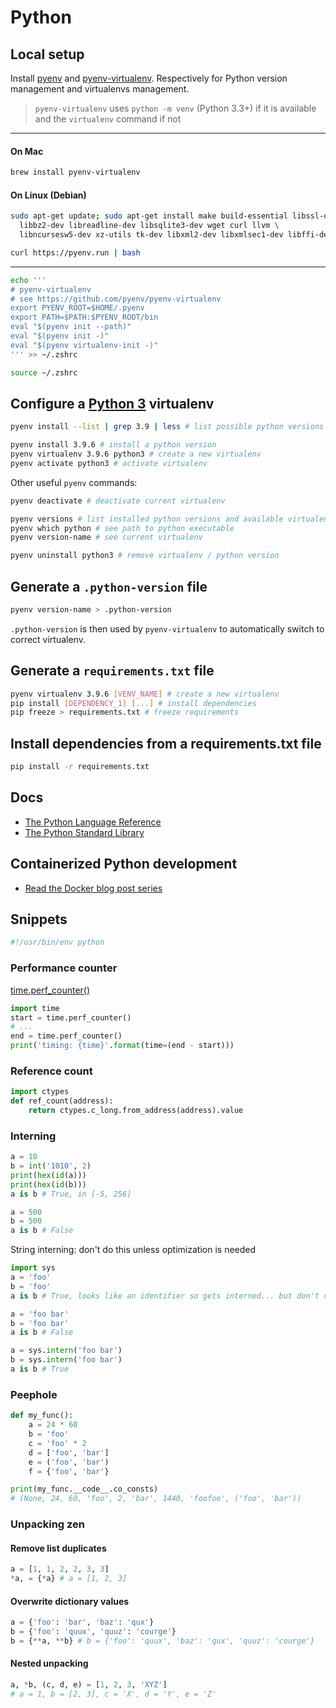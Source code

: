# Python

## Local setup

Install [pyenv](https://github.com/pyenv/pyenv) and [pyenv-virtualenv](https://github.com/pyenv/pyenv-virtualenv). Respectively for Python version management and virtualenvs management. 

> `pyenv-virtualenv` uses `python -m venv` (Python 3.3+) if it is available and the `virtualenv` command if not

---
#### On Mac
```sh
brew install pyenv-virtualenv
```
#### On Linux (Debian)
```sh
sudo apt-get update; sudo apt-get install make build-essential libssl-dev zlib1g-dev \
  libbz2-dev libreadline-dev libsqlite3-dev wget curl llvm \
  libncursesw5-dev xz-utils tk-dev libxml2-dev libxmlsec1-dev libffi-dev liblzma-dev

curl https://pyenv.run | bash
```
---

```sh
echo '''
# pyenv-virtualenv
# see https://github.com/pyenv/pyenv-virtualenv
export PYENV_ROOT=$HOME/.pyenv
export PATH=$PATH:$PYENV_ROOT/bin
eval "$(pyenv init --path)"
eval "$(pyenv init -)"
eval "$(pyenv virtualenv-init -)"
''' >> ~/.zshrc

source ~/.zshrc
```

## Configure a [Python 3](https://www.python.org/download/releases/3.0/) virtualenv

```sh
pyenv install --list | grep 3.9 | less # list possible python versions

pyenv install 3.9.6 # install a python version
pyenv virtualenv 3.9.6 python3 # create a new virtualenv
pyenv activate python3 # activate virtualenv
```

Other useful `pyenv` commands:
```sh
pyenv deactivate # deactivate current virtualenv

pyenv versions # list installed python versions and available virtualenvs
pyenv which python # see path to python executable
pyenv version-name # see current virtualenv

pyenv uninstall python3 # remove virtualenv / python version
```

## Generate a `.python-version` file

```sh
pyenv version-name > .python-version 
```

`.python-version` is then used by `pyenv-virtualenv` to automatically switch to correct virtualenv.

## Generate a `requirements.txt` file

```sh
pyenv virtualenv 3.9.6 [VENV_NAME] # create a new virtualenv
pip install [DEPENDENCY_1] [...] # install dependencies
pip freeze > requirements.txt # freeze requirements
```

## Install dependencies from a requirements.txt file

```sh
pip install -r requirements.txt
```

## Docs

- [The Python Language Reference](https://docs.python.org/3/reference/index.html)
- [The Python Standard Library](https://docs.python.org/3/library/index.html)

## Containerized Python development

- [Read the Docker blog post series](https://www.docker.com/blog/tag/python-env-series/)

## Snippets

```sh
#!/usr/bin/env python
```

### Performance counter 

[time.perf_counter()](https://docs.python.org/3/library/time.html#time.perf_counter)

```python
import time
start = time.perf_counter()
# ...
end = time.perf_counter()
print('timing: {time}'.format(time=(end - start)))
```

### Reference count

```python
import ctypes
def ref_count(address):
    return ctypes.c_long.from_address(address).value
```

### Interning 

```python
a = 10
b = int('1010', 2)
print(hex(id(a)))
print(hex(id(b)))
a is b # True, in [-5, 256]

a = 500
b = 500
a is b # False
```

String interning: don't do this unless optimization is needed
```python
import sys
a = 'foo'
b = 'foo'
a is b # True, looks like an identifier so gets interned... but don't count on it

a = 'foo bar'
b = 'foo bar'
a is b # False

a = sys.intern('foo bar')
b = sys.intern('foo bar')
a is b # True
```

### Peephole 

```python
def my_func():
    a = 24 * 60
    b = 'foo'
    c = 'foo' * 2
    d = ['foo', 'bar']
    e = ('foo', 'bar')
    f = {'foo', 'bar'}

print(my_func.__code__.co_consts) 
# (None, 24, 60, 'foo', 2, 'bar', 1440, 'foofoo', ('foo', 'bar'))
```

### Unpacking zen

#### Remove list duplicates

```python
a = [1, 1, 2, 2, 3, 3]
*a, = {*a} # a = [1, 2, 3]
```

#### Overwrite dictionary values

```python
a = {'foo': 'bar', 'baz': 'qux'}
b = {'foo': 'quux', 'quuz': 'courge'}
b = {**a, **b} # b = {'foo': 'quux', 'baz': 'qux', 'quuz': 'courge'}
```

#### Nested unpacking

```python
a, *b, (c, d, e) = [1, 2, 3, 'XYZ']
# a = 1, b = [2, 3], c = 'X', d = 'Y', e = 'Z'
```
